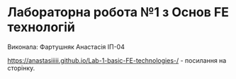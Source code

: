 # Лабораторна робота №1 з Основ FE технологій
Виконала: Фартушняк Анастасія ІП-04

https://anastasiiiii.github.io/Lab-1-basic-FE-technologies-/ - посилання на сторінку. 
